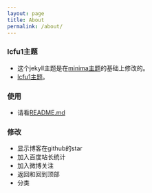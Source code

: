 ```yaml
---
layout: page
title: About
permalink: /about/
---
```


### lcfu1主题

- 这个jekyll主题是在[minima主题](https://github.com/jekyll/minima)的基础上修改的。
- [lcfu1主题](https://github.com/lcfu1/lcfu1)。

### 使用

- 请看[README.md](https://github.com/lcfu1/lcfu1/blob/master/README.md)

### 修改

- 显示博客在github的star
- 加入百度站长统计
- 加入微博关注
- 返回和回到顶部
- 分类 